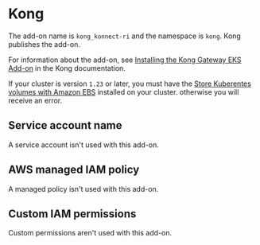 # Kong<a name="add-on-kong"></a>

The add\-on name is `kong_konnect-ri` and the namespace is `kong`\. Kong publishes the add\-on\.

For information about the add\-on, see [Installing the Kong Gateway EKS Add\-on](https://kong.github.io/aws-marketplace-addon-kong-gateway/) in the Kong documentation\.

If your cluster is version `1.23` or later, you must have the [Store Kuberentes volumes with Amazon EBS](ebs-csi.md) installed on your cluster\. otherwise you will receive an error\.

## Service account name<a name="add-on-kong-service-account-name"></a>

A service account isn't used with this add\-on\.

## AWS managed IAM policy<a name="add-on-kong-managed-policy"></a>

A managed policy isn't used with this add\-on\.

## Custom IAM permissions<a name="add-on-kong-custom-permissions"></a>

Custom permissions aren't used with this add\-on\.